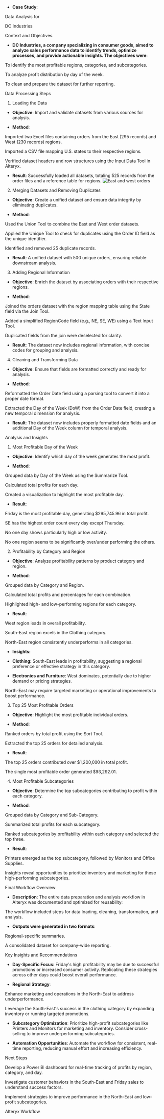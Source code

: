 - **Case Study**: 

Data Analysis for

DC Industries

Context and Objectives

- **DC Industries, a company specializing in consumer goods, aimed to analyze sales performance data to identify trends, optimize processes, and provide actionable insights. The objectives were**: 

To identify the most profitable regions, categories, and subcategories.

To analyze profit distribution by day of the week.

To clean and prepare the dataset for further reporting.

Data Processing Steps

1. Loading the Data

- **Objective**: Import and validate datasets from various sources for analysis.

- **Method**: 

Imported two Excel files containing orders from the East (295 records) and West (230 records) regions.

Imported a CSV file mapping U.S. states to their respective regions.

Verified dataset headers and row structures using the Input Data Tool in Alteryx.

- **Result**: Successfully loaded all datasets, totaling 525 records from the order files and a reference table for regions.
![East and west orders](images/east_west_orders.jpg)
  

2. Merging Datasets and Removing Duplicates

- **Objective**: Create a unified dataset and ensure data integrity by eliminating duplicates.

- **Method**: 

Used the Union Tool to combine the East and West order datasets.

Applied the Unique Tool to check for duplicates using the Order ID field as the unique identifier.

Identified and removed 25 duplicate records.

- **Result**: A unified dataset with 500 unique orders, ensuring reliable downstream analysis.

3. Adding Regional Information

- **Objective**: Enrich the dataset by associating orders with their respective regions.

- **Method**: 

Joined the orders dataset with the region mapping table using the State field via the Join Tool.

Added a simplified RegionCode field (e.g., NE, SE, WE) using a Text Input Tool.

Duplicated fields from the join were deselected for clarity.

- **Result**: The dataset now includes regional information, with concise codes for grouping and analysis.

4. Cleaning and Transforming Data

- **Objective**: Ensure that fields are formatted correctly and ready for analysis.

- **Method**: 

Reformatted the Order Date field using a parsing tool to convert it into a proper date format.

Extracted the Day of the Week (DoW) from the Order Date field, creating a new temporal dimension for analysis.

- **Result**: The dataset now includes properly formatted date fields and an additional Day of the Week column for temporal analysis.

Analysis and Insights

1. Most Profitable Day of the Week

- **Objective**: Identify which day of the week generates the most profit.

- **Method**: 

Grouped data by Day of the Week using the Summarize Tool.

Calculated total profits for each day.

Created a visualization to highlight the most profitable day.

- **Result**: 

Friday is the most profitable day, generating $295,745.96 in total profit.

SE has the highest order count every day except Thursday.

No one day shows particularly high or low activity.

No one region seems to be significantly over/under performing the others.

2. Profitability by Category and Region

- **Objective**: Analyze profitability patterns by product category and region.

- **Method**: 

Grouped data by Category and Region.

Calculated total profits and percentages for each combination.

Highlighted high- and low-performing regions for each category.

- **Result**: 

West region leads in overall profitability.

South-East region excels in the Clothing category.

North-East region consistently underperforms in all categories.

- **Insights**: 

- **Clothing**: South-East leads in profitability, suggesting a regional preference or effective strategy in this category.

- **Electronics and Furniture**: West dominates, potentially due to higher demand or pricing strategies.

North-East may require targeted marketing or operational improvements to boost performance.

3. Top 25 Most Profitable Orders

- **Objective**: Highlight the most profitable individual orders.

- **Method**: 

Ranked orders by total profit using the Sort Tool.

Extracted the top 25 orders for detailed analysis.

- **Result**: 

The top 25 orders contributed over $1,200,000 in total profit.

The single most profitable order generated $93,292.01.

4. Most Profitable Subcategories

- **Objective**: Determine the top subcategories contributing to profit within each category.

- **Method**: 

Grouped data by Category and Sub-Category.

Summarized total profits for each subcategory.

Ranked subcategories by profitability within each category and selected the top three.

- **Result**: 

Printers emerged as the top subcategory, followed by Monitors and Office Supplies.

Insights reveal opportunities to prioritize inventory and marketing for these high-performing subcategories.

Final Workflow Overview

- **Description**: The entire data preparation and analysis workflow in Alteryx was documented and optimized for reusability:

The workflow included steps for data loading, cleaning, transformation, and analysis.

- **Outputs were generated in two formats**: 

Regional-specific summaries.

A consolidated dataset for company-wide reporting.

Key Insights and Recommendations

- **Day-Specific Focus**: Friday's high profitability may be due to successful promotions or increased consumer activity. Replicating these strategies across other days could boost overall performance.

- **Regional Strategy**: 

Enhance marketing and operations in the North-East to address underperformance.

Leverage the South-East's success in the clothing category by expanding inventory or running targeted promotions.

- **Subcategory Optimization**: Prioritize high-profit subcategories like Printers and Monitors for marketing and inventory. Consider cross-selling to improve underperforming subcategories.

- **Automation Opportunities**: Automate the workflow for consistent, real-time reporting, reducing manual effort and increasing efficiency.

Next Steps

Develop a Power BI dashboard for real-time tracking of profits by region, category, and day.

Investigate customer behaviors in the South-East and Friday sales to understand success factors.

Implement strategies to improve performance in the North-East and low-profit subcategories.

Alteryx Workflow
